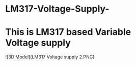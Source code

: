 # LM317-Voltage-Supply-
# This is LM317 based Variable Voltage supply

![3D Model](LM317 Voltage supply 2.PNG)
